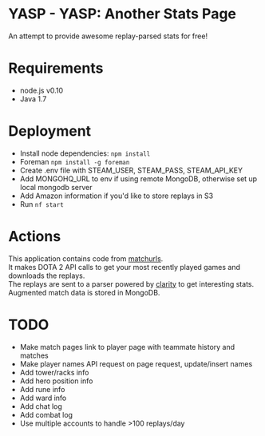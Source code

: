 YASP - YASP: Another Stats Page
====

An attempt to provide awesome replay-parsed stats for free!  

Requirements
====
* node.js v0.10
* Java 1.7

Deployment
====
* Install node dependencies: `npm install`
* Foreman `npm install -g foreman`
* Create .env file with STEAM_USER, STEAM_PASS, STEAM_API_KEY
* Add MONGOHQ_URL to env if using remote MongoDB, otherwise set up local mongodb server
* Add Amazon information if you'd like to store replays in S3
* Run `nf start`

Actions
====
This application contains code from [matchurls](https://rjackson.me/tools/matchurls).  
It makes DOTA 2 API calls to get your most recently played games and downloads the replays.  
The replays are sent to a parser powered by [clarity](https://github.com/skadistats/clarity) to get interesting stats.  
Augmented match data is stored in MongoDB.

TODO
====
* Make match pages link to player page with teammate history and matches
* Make player names API request on page request, update/insert names
* Add tower/racks info
* Add hero position info
* Add rune info
* Add ward info
* Add chat log
* Add combat log
* Use multiple accounts to handle >100 replays/day
